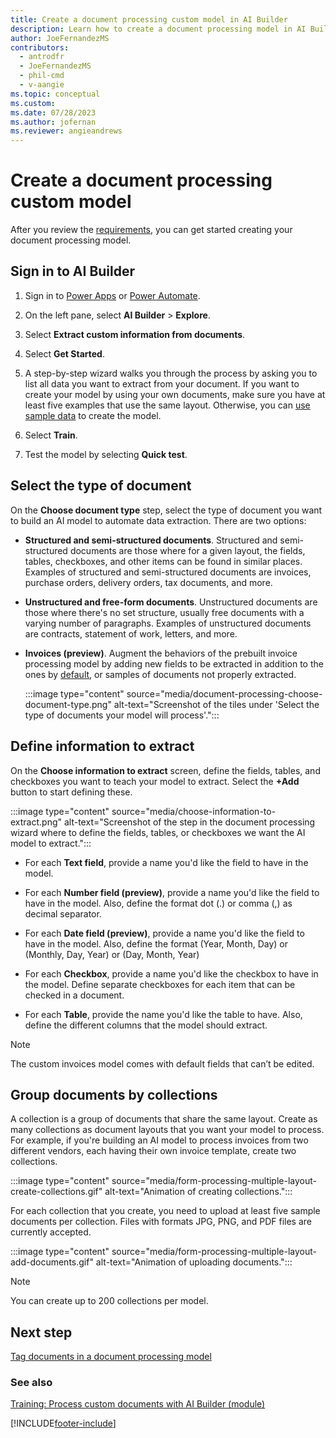 ```yaml
---
title: Create a document processing custom model in AI Builder
description: Learn how to create a document processing model in AI Builder.
author: JoeFernandezMS
contributors:
  - antrodfr
  - JoeFernandezMS
  - phil-cmd
  - v-aangie
ms.topic: conceptual
ms.custom: 
ms.date: 07/28/2023
ms.author: jofernan
ms.reviewer: angieandrews
---
```


# Create a document processing custom model

After you review the [requirements](form-processing-model-requirements.md), you can get started creating your document processing model.

## Sign in to AI Builder

1. Sign in to [Power Apps](https://make.powerapps.com/) or [Power Automate](https://make.powerautomate.com).

1. On the left pane, select **AI Builder** > **Explore**.

1. Select **Extract custom information from documents**.

1. Select **Get Started**.

1. A step-by-step wizard walks you through the process by asking you to list all data you want to extract from your document. If you want to create your model by using your own documents, make sure you have at least five examples that use the same layout. Otherwise, you can [use sample data](form-processing-sample-data.md) to create the model.

1. Select **Train**.
 
1. Test the model by selecting **Quick test**.

## Select the type of document

On the **Choose document type** step, select the type of document you want to build an AI model to automate data extraction. There are two options:

- **Structured and semi-structured documents**. Structured and semi-structured documents are those where for a given layout, the fields, tables, checkboxes, and other items can be found in similar places. Examples of structured and semi-structured documents are invoices, purchase orders, delivery orders, tax documents, and more.

- **Unstructured and free-form documents**. Unstructured documents are those where there's no set structure, usually free documents with a varying number of paragraphs. Examples of unstructured documents are contracts, statement of work, letters, and more.

- **Invoices (preview)**. Augment the behaviors of the prebuilt invoice processing model by adding new fields to be extracted in addition to the ones by [default](prebuilt-invoice-processing.md#model-output), or samples of documents not properly extracted.

    :::image type="content" source="media/document-processing-choose-document-type.png" alt-text="Screenshot of the tiles under 'Select the type of documents your model will process'.":::

## Define information to extract

On the **Choose information to extract** screen, define the fields, tables, and checkboxes you want to teach your model to extract. Select the **+Add** button to start defining these.

:::image type="content" source="media/choose-information-to-extract.png" alt-text="Screenshot of the step in the document processing wizard where to define the fields, tables, or checkboxes we want the AI model to extract.":::

- For each **Text field**, provide a name you'd like the field to have in the model.

- For each **Number field (preview)**, provide a name you'd like the field to have in the model. Also, define the format dot (.) or comma (,) as decimal separator.

- For each **Date field (preview)**, provide a name you'd like the field to have in the model.  Also, define the format (Year, Month, Day) or (Monthly, Day, Year) or (Day, Month, Year)

- For each **Checkbox**, provide a name you'd like the checkbox to have in the model. Define separate checkboxes for each item that can be checked in a document.

- For each **Table**, provide the name you'd like the table to have. Also, define the different columns that the model should extract.

 > [!NOTE]
 > The custom invoices model comes with default fields that can’t be edited.

## Group documents by collections

A collection is a group of documents that share the same layout. Create as many collections as document layouts that you want your model to process. For example, if you're building an AI model to process invoices from two different vendors, each having their own invoice template, create two collections.

:::image type="content" source="media/form-processing-multiple-layout-create-collections.gif" alt-text="Animation of creating collections.":::

For each collection that you create, you need to upload at least five sample documents per collection. Files with formats JPG, PNG, and PDF files are currently accepted.

:::image type="content" source="media/form-processing-multiple-layout-add-documents.gif" alt-text="Animation of uploading documents.":::

 > [!NOTE]
 > You can create up to 200 collections per model.

## Next step

[Tag documents in a document processing model](tag-form-processing-model.md)

### See also

[Training: Process custom documents with AI Builder (module)](/training/modules/get-started-with-form-processing/)

[!INCLUDE[footer-include](includes/footer-banner.md)]

